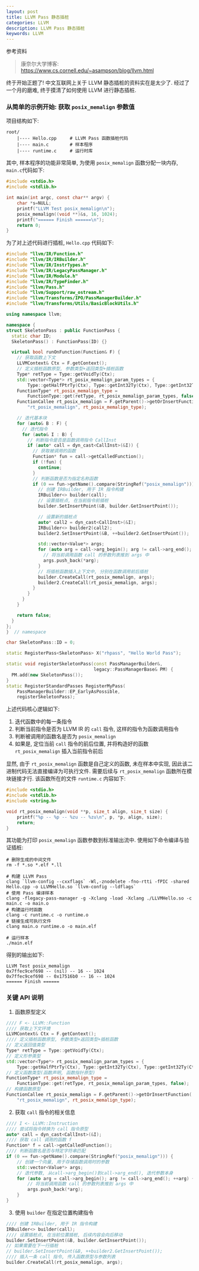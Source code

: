 ```yaml
---
layout: post
title: LLVM Pass 静态插桩
categories: LLVM
description: LLVM Pass 静态插桩
keywords: LLVM
---
```



参考资料

> 康奈尔大学博客: https://www.cs.cornell.edu/~asampson/blog/llvm.html



终于开始正题了! 中文互联网上关于 LLVM 静态插桩的资料实在是太少了. 经过了一个月的磨难, 终于摸清了如何使用 LLVM 进行静态插桩. 



### 从简单的示例开始: 获取 `posix_memalign` 参数值

项目结构如下:

```
root/
	|---- Hello.cpp		# LLVM Pass 函数插桩代码
	|---- main.c		# 样本程序
	|---- runtime.c		# 运行时库
```

其中, 样本程序的功能非常简单, 为使用 `posix_memalign` 函数分配一块内存, `main.c`代码如下:

```c
#include <stdio.h>
#include <stdlib.h>

int main(int argc, const char** argv) {
    char *s=NULL;
    printf("LLVM Test posix_memalign\n");
    posix_memalign((void **)&s, 16, 1024);
    printf("====== Finish ======\n");
    return 0;
}
```

为了对上述代码进行插桩, `Hello.cpp` 代码如下:

```cpp
#include "llvm/IR/Function.h"
#include "llvm/IR/IRBuilder.h"
#include "llvm/IR/InstrTypes.h"
#include "llvm/IR/LegacyPassManager.h"
#include "llvm/IR/Module.h"
#include "llvm/IR/TypeFinder.h"
#include "llvm/Pass.h"
#include "llvm/Support/raw_ostream.h"
#include "llvm/Transforms/IPO/PassManagerBuilder.h"
#include "llvm/Transforms/Utils/BasicBlockUtils.h"

using namespace llvm;

namespace {
struct SkeletonPass : public FunctionPass {
  static char ID;
  SkeletonPass() : FunctionPass(ID) {}

  virtual bool runOnFunction(Function& F) {
    // 获取函数上下文
    LLVMContext& Ctx = F.getContext();
    // 定义插桩函数原型, 参数类型+返回类型+插桩函数
    Type* retType = Type::getVoidTy(Ctx);
    std::vector<Type*> rt_posix_memalign_param_types = {
        Type::getHalfPtrTy(Ctx), Type::getInt32Ty(Ctx), Type::getInt32Ty(Ctx)};
    FunctionType* rt_posix_memalign_type =
        FunctionType::get(retType, rt_posix_memalign_param_types, false);
    FunctionCallee rt_posix_memalign = F.getParent()->getOrInsertFunction(
        "rt_posix_memalign", rt_posix_memalign_type);

    // 迭代基本块
    for (auto& B : F) {
      // 迭代指令
      for (auto& I : B) {
        // 判断指令是否是函数调用指令 CallInst
        if (auto* call = dyn_cast<CallInst>(&I)) {
          // 获取被调用的函数
          Function* fun = call->getCalledFunction();
          if (!fun) {
            continue;
          }
          // 判断函数是否为指定名称函数
          if (0 == fun->getName().compare(StringRef("posix_memalign"))) {
            // 创建 IRBuilder, 用于 IR 指令构建
            IRBuilder<> builder(call);
            // 设置插桩点, 在当前指令前插桩
            builder.SetInsertPoint(&B, builder.GetInsertPoint());

            // 设置新的插桩点
            auto* call2 = dyn_cast<CallInst>(&I);
            IRBuilder<> builder2(call2);
            builder2.SetInsertPoint(&B, ++builder2.GetInsertPoint());

            std::vector<Value*> args;
            for (auto arg = call->arg_begin(); arg != call->arg_end(); ++arg) {
              // 将当前调用函数 call 的参数列表推到 args 中
              args.push_back(*arg);
            }
            // 将插桩函数插入上下文中, 分别在函数调用前后插桩
            builder.CreateCall(rt_posix_memalign, args);
            builder2.CreateCall(rt_posix_memalign, args);
          }
        }
      }
    }

    return false;
  }
};
}  // namespace

char SkeletonPass::ID = 0;

static RegisterPass<SkeletonPass> X("rhpass", "Hello World Pass");

static void registerSkeletonPass(const PassManagerBuilder&,
                                 legacy::PassManagerBase& PM) {
  PM.add(new SkeletonPass());
}
static RegisterStandardPasses RegisterMyPass(
    PassManagerBuilder::EP_EarlyAsPossible,
    registerSkeletonPass);
```

上述代码核心逻辑如下:

1. 迭代函数中的每一条指令
2. 判断当前指令是否为 LLVM IR 的 `call` 指令, 这样的指令为函数调用指令
3. 判断被调用的函数名是否为 `posix_memalign` 
4. 如果是, 定位当前 `call` 指令的前后位置, 并将构造好的函数 `rt_posix_memalign` 插入当前指令前后



显然, 由于 `rt_posix_memalign` 函数是自己定义的函数, 未在样本中实现, 因此该二进制代码无法直接编译为可执行文件. 需要后续与 `rt_posix_memalign` 函数所在模块链接才行. 该函数所在的文件 `runtime.c` 内容如下:

```c
#include <stdio.h>
#include <stdlib.h>
#include <string.h>

void rt_posix_memalign(void **p, size_t align, size_t size) {
    printf("%p -- %p -- %zu -- %zu\n", p, *p, align, size);
    return;
}
```

其功能为打印 `posix_memalign` 函数参数到标准输出流中. 使用如下命令编译与验证插桩:

```shell
# 删除生成的中间文件
rm -f *.so *.elf *.ll

# 构建 LLVM Pass
clang `llvm-config --cxxflags` -Wl,-znodelete -fno-rtti -fPIC -shared Hello.cpp -o LLVMHello.so `llvm-config --ldflags`
# 使用 Pass 编译样本
clang -flegacy-pass-manager -g -Xclang -load -Xclang ./LLVMHello.so -c main.c -o main.o
# 构建运行时函数
clang -c runtime.c -o runtime.o
# 链接生成可执行文件
clang main.o runtime.o -o main.elf

# 运行样本
./main.elf
```

得到的输出如下:

```
LLVM Test posix_memalign
0x7ffec9cef698 -- (nil) -- 16 -- 1024
0x7ffec9cef698 -- 0x17516b0 -- 16 -- 1024
====== Finish ======
```



### 关键 API 说明



1. 函数原型定义

```cpp
//// F <- LLVM::Function
//// 获取上下文环境
LLVMContext& Ctx = F.getContext();
//// 定义插桩函数原型, 参数类型+返回类型+插桩函数
// 定义返回值类型
Type* retType = Type::getVoidTy(Ctx);
// 定义形参类型
std::vector<Type*> rt_posix_memalign_param_types = {
    Type::getHalfPtrTy(Ctx), Type::getInt32Ty(Ctx), Type::getInt32Ty(Ctx)};
// 定义函数类型(函数声明, 函数指针原型)
FunctionType* rt_posix_memalign_type =
    FunctionType::get(retType, rt_posix_memalign_param_types, false);
// 构建函数原型
FunctionCallee rt_posix_memalign = F.getParent()->getOrInsertFunction(
    "rt_posix_memalign", rt_posix_memalign_type);
```

2. 获取 `call` 指令的相关信息

```cpp
//// I <- LLVM::Instruction
//// 尝试将指令转换为 call 指令原型
auto* call = dyn_cast<CallInst>(&I);
//// 获取 call 调用的函数 f
Function* f = call->getCalledFunction();
//// 判断函数名是否与特定字符串匹配
if (0 == fun->getName().compare(StringRef("posix_memalign"))) {
    // 创建一个向量, 用于存储函数调用时的参数
    std::vector<Value*> args;
    // 迭代参数, 从call->arg_begin()到call->arg_end(), 迭代参数本身
    for (auto arg = call->arg_begin(); arg != call->arg_end(); ++arg) {
        // 将当前调用函数 call 的参数列表推到 args 中
        args.push_back(*arg);
    }
}
```

3. 使用 `builder` 在指定位置构建指令

```cpp
//// 创建 IRBuilder, 用于 IR 指令构建
IRBuilder<> builder(call);
//// 设置插桩点, 在当前位置插桩, 后续内容会向后移动
builder.SetInsertPoint(&B, builder.GetInsertPoint());
// 如果需要在下一行插桩
// builder.SetInsertPoint(&B, ++builder2.GetInsertPoint());
//// 插入一条 call 指令, 传入函数原型与参数列表
builder.CreateCall(rt_posix_memalign, args);
```

























































